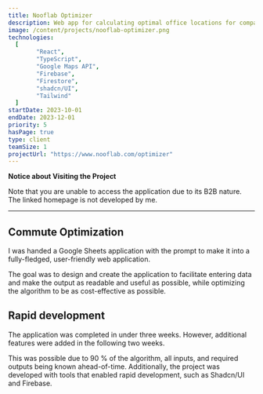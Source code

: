 ```yaml
---
title: Nooflab Optimizer
description: Web app for calculating optimal office locations for companies. 
image: /content/projects/nooflab-optimizer.png
technologies:
  [
		"React",
		"TypeScript",
		"Google Maps API",
		"Firebase",
		"Firestore",
		"shadcn/UI",
		"Tailwind"
  ]
startDate: 2023-10-01
endDate: 2023-12-01
priority: 5
hasPage: true
type: client
teamSize: 1
projectUrl: "https://www.nooflab.com/optimizer"
---
```


**Notice about Visiting the Project**

Note that you are unable to access the application due to its B2B
nature. The linked homepage is not developed by me.

---

## Commute Optimization

I was handed a Google Sheets application with the prompt to make it into a fully-fledged, user-friendly web application.

The goal was to design and create the application to facilitate entering data and make the output as readable and useful as possible, while optimizing the algorithm to be as cost-effective as possible.

## Rapid development

The application was completed in under three weeks. However, additional features were added in the following two weeks.

This was possible due to 90 % of the algorithm, all inputs, and required outputs being known ahead-of-time. Additionally, the project was developed with tools that enabled rapid development, such as Shadcn/UI and Firebase.